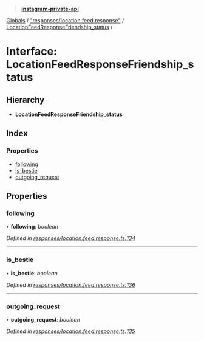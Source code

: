 > **[instagram-private-api](../README.md)**

[Globals](../README.md) / ["responses/location.feed.response"](../modules/_responses_location_feed_response_.md) / [LocationFeedResponseFriendship_status](_responses_location_feed_response_.locationfeedresponsefriendship_status.md) /

# Interface: LocationFeedResponseFriendship_status

## Hierarchy

* **LocationFeedResponseFriendship_status**

## Index

### Properties

* [following](_responses_location_feed_response_.locationfeedresponsefriendship_status.md#following)
* [is_bestie](_responses_location_feed_response_.locationfeedresponsefriendship_status.md#is_bestie)
* [outgoing_request](_responses_location_feed_response_.locationfeedresponsefriendship_status.md#outgoing_request)

## Properties

###  following

• **following**: *boolean*

*Defined in [responses/location.feed.response.ts:134](https://github.com/dilame/instagram-private-api/blob/173bc62/src/responses/location.feed.response.ts#L134)*

___

###  is_bestie

• **is_bestie**: *boolean*

*Defined in [responses/location.feed.response.ts:136](https://github.com/dilame/instagram-private-api/blob/173bc62/src/responses/location.feed.response.ts#L136)*

___

###  outgoing_request

• **outgoing_request**: *boolean*

*Defined in [responses/location.feed.response.ts:135](https://github.com/dilame/instagram-private-api/blob/173bc62/src/responses/location.feed.response.ts#L135)*